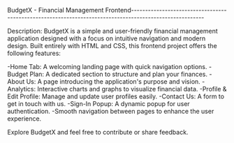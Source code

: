BudgetX - Financial Management Frontend--------------------------------------------------------------------------------------------------------

Description:
BudgetX is a simple and user-friendly financial management application designed with a focus on intuitive navigation and modern design. Built entirely with HTML and CSS, this frontend project offers the following features:

-Home Tab: A welcoming landing page with quick navigation options.
-Budget Plan: A dedicated section to structure and plan your finances.
-About Us: A page introducing the application's purpose and vision.
-Analytics: Interactive charts and graphs to visualize financial data.
-Profile & Edit Profile: Manage and update user profiles easily.
-Contact Us: A form to get in touch with us.
-Sign-In Popup: A dynamic popup for user authentication.
-Smooth navigation between pages to enhance the user experience.

Explore BudgetX and feel free to contribute or share feedback.
